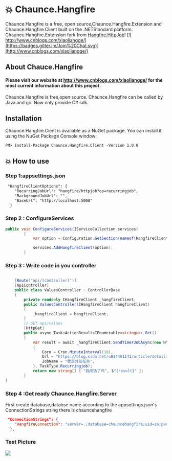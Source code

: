 
# :boom: Chaunce.Hangfire

Chaunce.Hangfire is a free, open source,Chaunce.Hangfire.Extension and Chaunce.Hangfire.Client built on the .NETStandard platform.
Chaunce.Hangfire.Extension fork from [Hangfire.HttpJob](https://github.com/yuzd/Hangfire.HttpJob)!
[![ http://www.cnblogs.com/xiaoliangge/](https://badges.gitter.im/Join%20Chat.svg)](http://www.cnblogs.com/xiaoliangge/)

## About Chauce.Hangfire

#### Please visit our website at http://www.cnblogs.com/xiaoliangge/ for the most current information about this project.

Chaunce.Hangfire is free,open source.
Chaunce.Hangfire can be called by Java and go.
Now only provide C# sdk.

Installation
-------------

Chaunce.Hangfire.Cient is available as a NuGet package. You can install it using the NuGet Package Console window:

```
PM> Install-Package Chaunce.Hangfire.Client -Version 1.0.0
```


## :boom:  How to use
### Step 1:appsettings.json
```xml
 "HangfireClientOptions": {
    "RecurringJobUrl": "hangfire/httpjob?op=recurringjob",
    "BackgroundJobUrl": "",
    "BaseUrl": "http://localhost:5000"
  }
```
### Step 2 : ConfigureServices

```csharp
public void ConfigureServices(IServiceCollection services)
        {
            var option = Configuration.GetSection(nameof(HangfireClientOptions)).Get<HangfireClientOptions>();

            services.AddHangfireClient(option);
        }
```
###  Step 3 : Write code in you controller 
```csharp

    [Route("api/[controller]")]
    [ApiController]
    public class ValuesController : ControllerBase
    {
        private readonly IHangfireClient _hangfireClient;
        public ValuesController(IHangfireClient hangfireClient)
        {
            _hangfireClient = hangfireClient;
        }
        // GET api/values
        [HttpGet]
        public async Task<ActionResult<IEnumerable<string>>> Get()
        {
            var result = await _hangfireClient.SendTimerJobAsync(new HttpJobItem
            {
                Corn = Cron.MinuteInterval(10),
                Url = "https://blog.csdn.net/u014401141/article/details/71086757",
                JobName = "我是外部任务",
            }, TaskType.Recurringjob);
            return new string[] { "我成功了吗", $"{result}" };
        }
}

```
### Step 4 :Get ready Chaunce.Hangfire.Server 
First create database,databse name according to the appsettings.json's ConnectionStrings string
there is chauncehangfire

```json
 "ConnectionStrings": {
    "HangfireConnection": "server=.;database=chauncehangfire;uid=sa;pwd=111111"
  },
```
### Test Picture
![](https://github.com/liuyl1992/Chaunce.Hangfire/blob/master/123512.gif)

